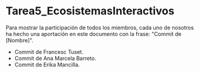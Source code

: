 # Tarea5_EcosistemasInteractivos

Para mostrar la participación de todos los miembros, cada uno de nosotros ha hecho una aportación en este documento con la frase: "Commit de [Nombre]".

- Commit de Francesc Tuset.
- Commit de Ana Marcela Barreto.
- Commit de Erika Mancilla.
